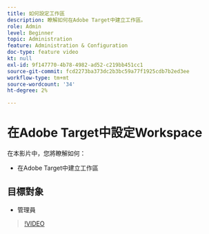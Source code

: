 ```yaml
---
title: 如何設定工作區
description: 瞭解如何在Adobe Target中建立工作區。
role: Admin
level: Beginner
topic: Administration
feature: Administration & Configuration
doc-type: feature video
kt: null
exl-id: 9f147770-4b78-4982-ad52-c219bb451cc1
source-git-commit: fcd2273ba373dc2b3bc59a77f1925cdb7b2ed3ee
workflow-type: tm+mt
source-wordcount: '34'
ht-degree: 2%

---
```


# 在Adobe Target中設定Workspace

在本影片中，您將瞭解如何：

* 在Adobe Target中建立工作區

## 目標對象

* 管理員

>[!VIDEO](https://video.tv.adobe.com/v/19463/?quality=12)
